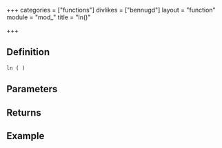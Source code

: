 +++
categories = ["functions"]
divlikes = ["bennugd"]
layout = "function"
module = "mod_"
title = "ln()"

+++

## Definition

    ln ( )

## Parameters

## Returns

## Example
